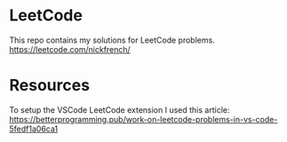 # LeetCode
This repo contains my solutions for LeetCode problems.
https://leetcode.com/nickfrench/

# Resources
To setup the VSCode LeetCode extension I used this article: https://betterprogramming.pub/work-on-leetcode-problems-in-vs-code-5fedf1a06ca1
